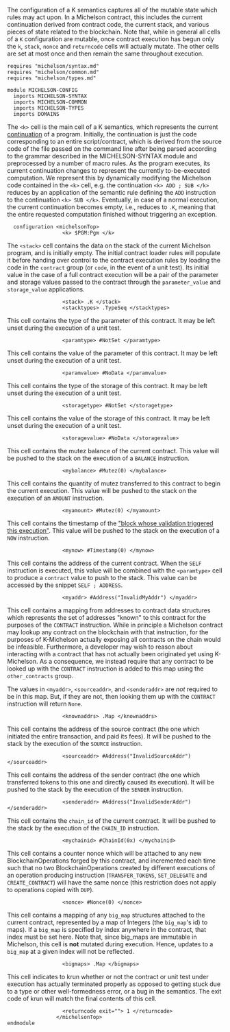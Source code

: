 The configuration of a K semantics captures all of the mutable state which rules
may act upon. In a Michelson contract, this includes the current continuation
derived from contract code, the current stack, and various pieces of state
related to the blockchain. Note that, while in general all cells of a `K`
configuration are mutable, once contract execution has begun only the `k`,
`stack`, `nonce` and `returncode` cells will actually mutate. The other cells
are set at most once and then remain the same throughout execution.

```k
requires "michelson/syntax.md"
requires "michelson/common.md"
requires "michelson/types.md"

module MICHELSON-CONFIG
  imports MICHELSON-SYNTAX
  imports MICHELSON-COMMON
  imports MICHELSON-TYPES
  imports DOMAINS
```

The `<k>` cell is the main cell of a K semantics, which represents the current
[continuation](https://en.wikipedia.org/wiki/Continuation) of a program.
Initially, the continuation is just the code corresponding to an entire
script/contract, which is derived from the source code of the file passed on the
command line after being parsed according to the grammar described in the
MICHELSON-SYNTAX module and preprocessed by a number of macro rules. As the
program executes, its current continuation changes to represent the currently
to-be-executed computation. We represent this by dynamically modifying the
Michelson code contained in the `<k>` cell, e.g. the continuation
`<k> ADD ; SUB </k>` reduces by an application of the semantic rule defining the
`ADD` instruction to the continuation `<k> SUB </k>`. Eventually, in case of a
normal execution, the current continuation becomes empty, i.e., reduces to `.K`,
meaning that the entire requested computation finished without triggering an
exception.

```k
  configuration <michelsonTop>
                  <k> $PGM:Pgm </k>
```

The `<stack>` cell contains the data on the stack of the current Michelson
program, and is initially empty. The initial contract loader rules will populate
it before handing over control to the contract execution rules by loading the
code in the `contract` group (or `code`, in the event of a unit test). Its
initial value in the case of a full contract execution will be a pair of the
parameter and storage values passed to the contract through the
`parameter_value` and `storage_value` applications.

```k
                  <stack> .K </stack>
                  <stacktypes> .TypeSeq </stacktypes>
```

This cell contains the type of the parameter of this contract. It may be left
unset during the execution of a unit test.

```k
                  <paramtype> #NotSet </paramtype>
```

This cell contains the value of the parameter of this contract. It may be left
unset during the execution of a unit test.

```k
                  <paramvalue> #NoData </paramvalue>
```

This cell contains the type of the storage of this contract. It may be left
unset during the execution of a unit test.

```k
                  <storagetype> #NotSet </storagetype>
```

This cell contains the value of the storage of this contract. It may be left
unset during the execution of a unit test.

```k
                  <storagevalue> #NoData </storagevalue>
```

This cell contains the mutez balance of the current contract. This value will be
pushed to the stack on the execution of a `BALANCE` instruction.

```k
                  <mybalance> #Mutez(0) </mybalance>
```

This cell contains the quantity of mutez transferred to this contract to begin
the current execution. This value will be pushed to the stack on the execution
of an `AMOUNT` instruction.

```k
                  <myamount> #Mutez(0) </myamount>
```

This cell contains the timestamp of the ["block whose validation triggered this
execution"](https://tezos.gitlab.io/whitedoc/michelson.html). This value will be
pushed to the stack on the execution of a `NOW` instruction.

```k
                  <mynow> #Timestamp(0) </mynow>
```

This cell contains the address of the current contract. When the `SELF`
instruction is executed, this value will be combined with the `<paramtype>` cell
to produce a `contract` value to push to the stack. This value can be accessed
by the snippet `SELF ; ADDRESS`.

[//]: # (Note that next proposal will probably add a SELF_ADDRESS instruction for this: https://gitlab.com/cryptiumlabs/tezos/-/merge_requests/75)

```k
                  <myaddr> #Address("InvalidMyAddr") </myaddr>
```

This cell contains a mapping from addresses to contract data structures which
represents the set of addresses "known" to this contract for the purposes of the
`CONTRACT` instruction. While in principle a Michelson contract may lookup any
contract on the blockchain with that instruction, for the purposes of
K-Michelson actually exposing all contracts on the chain would be infeasible.
Furthermore, a developer may wish to reason about interacting with a contract
that has not actually been originated yet using K-Michelson. As a consequence,
we instead require that any contract to be looked up with the `CONTRACT`
instruction is added to this map using the `other_contracts` group.

The values in `<myaddr>`, `<sourceaddr>`, and `<senderaddr>` are *not* required
to be in this map. But, if they are not, then looking them up with the
`CONTRACT` instruction will return `None`.

```k
                  <knownaddrs> .Map </knownaddrs>
```

This cell contains the address of the source contract (the one which initiated
the entire transaction, and paid its fees). It will be pushed to the stack by
the execution of the `SOURCE` instruction.

```k
                  <sourceaddr> #Address("InvalidSourceAddr") </sourceaddr>
```

This cell contains the address of the sender contract (the one which transferred
tokens to this one and directly caused its execution). It will be pushed to the
stack by the execution of the `SENDER` instruction.

```k
                  <senderaddr> #Address("InvalidSenderAddr") </senderaddr>
```

This cell contains the `chain_id` of the current contract. It will be pushed to
the stack by the execution of the `CHAIN_ID` instruction.

```k
                  <mychainid> #ChainId(0x) </mychainid>
```

This cell contains a counter nonce which will be attached to any new
BlockchainOperations forged by this contract, and incremented each time such
that no two BlockchainOperations created by different executions of an operation
producing instruction (`TRANSFER_TOKENS`, `SET_DELEGATE` and `CREATE_CONTRACT`)
will have the same nonce (this restriction does not apply to operations copied
with `DUP`).

```k
                  <nonce> #Nonce(0) </nonce>
```

This cell contains a mapping of any `big_map` structures attached to the current
contract, represented by a map of Integers (the `big_map`'s id) to maps). If a
`big_map` is specified by index anywhere in the contract, that index must be set
here. Note that, since big\_maps are immutable in Michelson, this cell is
**not** mutated during execution. Hence, updates to a `big_map` at a given index
will not be reflected.

[//]: # (I find it a bit strange to say that `big_map` are immutable; the purpose of the
UPDATE instruction is really to update the `big_map`; it is however true that the
`big_map` is not updated during the execution but right after execution.)

```k
                  <bigmaps> .Map </bigmaps>
```

This cell indicates to krun whether or not the contract or unit test under
execution has actually terminated properly as opposed to getting stuck due to a
type or other well-formedness error, or a bug in the semantics. The exit code of
krun will match the final contents of this cell.

```k
                  <returncode exit=""> 1 </returncode>
                </michelsonTop>
endmodule
```
